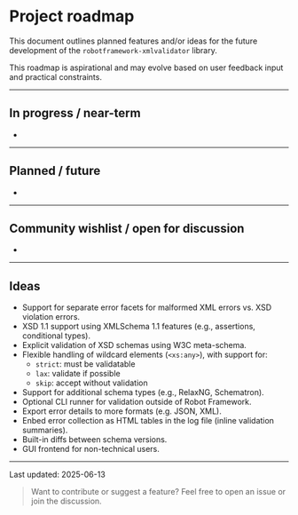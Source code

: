 # Project roadmap

This document outlines planned features and/or ideas for the future development of the `robotframework-xmlvalidator` library.

This roadmap is aspirational and may evolve based on user feedback input and practical constraints.

---

## In progress / near-term

-

---

## Planned / future

-

---

## Community wishlist / open for discussion

-

---

## Ideas
- Support for separate error facets for malformed XML errors vs. XSD violation errors.
- XSD 1.1 support using XMLSchema 1.1 features (e.g., assertions, conditional types).
- Explicit validation of XSD schemas using W3C meta-schema.
- Flexible handling of wildcard elements (`<xs:any>`), with support for:
  - `strict`: must be validatable
  - `lax`: validate if possible
  - `skip`: accept without validation
- Support for additional schema types (e.g., RelaxNG, Schematron).
- Optional CLI runner for validation outside of Robot Framework.
- Export error details to more formats (e.g. JSON, XML).
- Enbed error collection as HTML tables in the log file (inline validation summaries).
- Built-in diffs between schema versions.
- GUI frontend for non-technical users.

---

Last updated: 2025-06-13

> Want to contribute or suggest a feature? Feel free to open an issue or join the discussion.